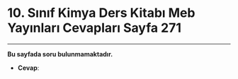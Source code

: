 # 10. Sınıf Kimya Ders Kitabı Meb Yayınları Cevapları Sayfa 271

---

**Bu sayfada soru bulunmamaktadır.**

-   **Cevap**:
